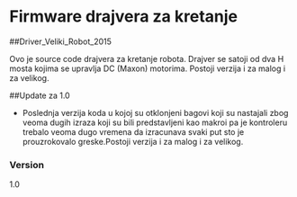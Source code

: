 # Firmware drajvera za kretanje
##Driver_Veliki_Robot_2015

Ovo je source code drajvera za kretanje robota. Drajver se satoji od dva H mosta kojima se upravlja DC (Maxon) motorima. Postoji verzija i za malog i za velikog.



##Update za 1.0

- Poslednja verzija koda u kojoj su otklonjeni bagovi koji su nastajali zbog veoma dugih izraza koji su bili predstavljeni kao makroi pa je kontroleru trebalo veoma dugo vremena da izracunava svaki put sto je prouzrokovalo greske.Postoji verzija i za malog i za velikog.

### Version
1.0

